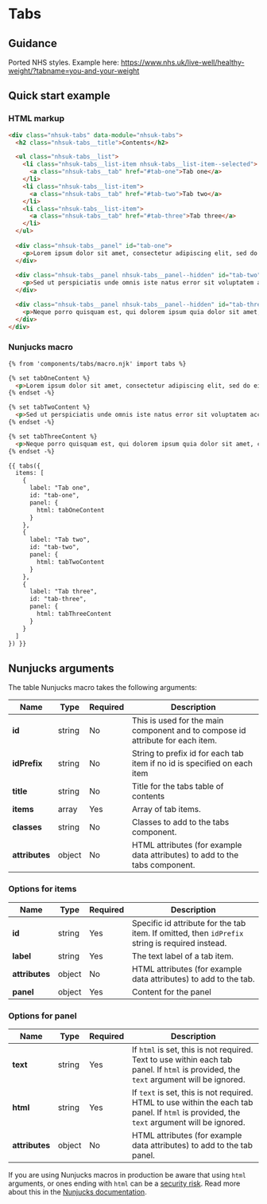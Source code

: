 # Tabs

## Guidance
Ported NHS styles. Example here: https://www.nhs.uk/live-well/healthy-weight/?tabname=you-and-your-weight

## Quick start example

### HTML markup

```html
<div class="nhsuk-tabs" data-module="nhsuk-tabs">
  <h2 class="nhsuk-tabs__title">Contents</h2>

  <ul class="nhsuk-tabs__list">
    <li class="nhsuk-tabs__list-item nhsuk-tabs__list-item--selected">
      <a class="nhsuk-tabs__tab" href="#tab-one">Tab one</a>
    </li>
    <li class="nhsuk-tabs__list-item">
      <a class="nhsuk-tabs__tab" href="#tab-two">Tab two</a>
    </li>
    <li class="nhsuk-tabs__list-item">
      <a class="nhsuk-tabs__tab" href="#tab-three">Tab three</a>
    </li>        
  </ul>
  
  <div class="nhsuk-tabs__panel" id="tab-one">  
    <p>Lorem ipsum dolor sit amet, consectetur adipiscing elit, sed do eiusmod tempor incididunt ut labore et dolore magna aliqua. Ut enim ad minim veniam, quis nostrud exercitation ullamco laboris nisi ut aliquip ex ea commodo consequat. Duis aute irure dolor in reprehenderit in voluptate velit esse cillum dolore eu fugiat nulla pariatur. Excepteur sint occaecat cupidatat non proident, sunt in culpa qui officia deserunt mollit anim id est laborum.</p>      
  </div>
  
  <div class="nhsuk-tabs__panel nhsuk-tabs__panel--hidden" id="tab-two">  
    <p>Sed ut perspiciatis unde omnis iste natus error sit voluptatem accusantium doloremque laudantium, totam rem aperiam, eaque ipsa quae ab illo inventore veritatis et quasi architecto beatae vitae dicta sunt explicabo. Nemo enim ipsam voluptatem quia voluptas sit aspernatur aut odit aut fugit, sed quia consequuntur magni dolores eos qui ratione voluptatem sequi nesciunt.</p>      
  </div>

  <div class="nhsuk-tabs__panel nhsuk-tabs__panel--hidden" id="tab-three">  
    <p>Neque porro quisquam est, qui dolorem ipsum quia dolor sit amet, consectetur, adipisci velit, sed quia non numquam eius modi tempora incidunt ut labore et dolore magnam aliquam quaerat voluptatem. Ut enim ad minima veniam, quis nostrum exercitationem ullam corporis suscipit laboriosam, nisi ut aliquid ex ea commodi consequatur? Quis autem vel eum iure reprehenderit qui in ea voluptate velit esse quam nihil molestiae consequatur, vel illum qui dolorem eum fugiat quo voluptas nulla pariatur?</p>      
  </div>  
</div>
```

### Nunjucks macro

```html
{% from 'components/tabs/macro.njk' import tabs %}

{% set tabOneContent %}
  <p>Lorem ipsum dolor sit amet, consectetur adipiscing elit, sed do eiusmod tempor incididunt ut labore et dolore magna aliqua. Ut enim ad minim veniam, quis nostrud exercitation ullamco laboris nisi ut aliquip ex ea commodo consequat. Duis aute irure dolor in reprehenderit in voluptate velit esse cillum dolore eu fugiat nulla pariatur. Excepteur sint occaecat cupidatat non proident, sunt in culpa qui officia deserunt mollit anim id est laborum.</p>    
{% endset -%}

{% set tabTwoContent %}
  <p>Sed ut perspiciatis unde omnis iste natus error sit voluptatem accusantium doloremque laudantium, totam rem aperiam, eaque ipsa quae ab illo inventore veritatis et quasi architecto beatae vitae dicta sunt explicabo. Nemo enim ipsam voluptatem quia voluptas sit aspernatur aut odit aut fugit, sed quia consequuntur magni dolores eos qui ratione voluptatem sequi nesciunt.</p>    
{% endset -%}

{% set tabThreeContent %}
  <p>Neque porro quisquam est, qui dolorem ipsum quia dolor sit amet, consectetur, adipisci velit, sed quia non numquam eius modi tempora incidunt ut labore et dolore magnam aliquam quaerat voluptatem. Ut enim ad minima veniam, quis nostrum exercitationem ullam corporis suscipit laboriosam, nisi ut aliquid ex ea commodi consequatur? Quis autem vel eum iure reprehenderit qui in ea voluptate velit esse quam nihil molestiae consequatur, vel illum qui dolorem eum fugiat quo voluptas nulla pariatur?</p>    
{% endset -%}

{{ tabs({
  items: [
    {
      label: "Tab one",
      id: "tab-one",
      panel: {
        html: tabOneContent
      }
    },
    {
      label: "Tab two",
      id: "tab-two",
      panel: {
        html: tabTwoContent
      }
    },
    {
      label: "Tab three",
      id: "tab-three",
      panel: {
        html: tabThreeContent
      }
    }
  ]
}) }}
```

## Nunjucks arguments

The table Nunjucks macro takes the following arguments:

| Name           | Type     | Required  | Description  |
| -----------------------|------------|-----------|--------------|
| **id** | string | No | This is used for the main component and to compose id attribute for each item. |
| **idPrefix** | string | No | String to prefix id for each tab item if no id is specified on each item |
| **title** | string | No | Title for the tabs table of contents |
| **items** | array | Yes | Array of tab items. |
| **classes** | string | No | Classes to add to the tabs component. |
| **attributes** | object | No | HTML attributes (for example data attributes) to add to the tabs component. |

### Options for items

| Name           | Type     | Required  | Description  |
| -----------------------|------------|-----------|--------------|
| **id** | string | Yes | Specific id attribute for the tab item. If omitted, then `idPrefix` string is required instead. |
| **label** | string | Yes | The text label of a tab item. |
| **attributes** | object | No | HTML attributes (for example data attributes) to add to the tab. |
| **panel** | object | Yes | Content for the panel |

### Options for panel
| Name           | Type     | Required  | Description  |
| -----------------------|------------|-----------|--------------|
| **text** | string | Yes | If `html` is set, this is not required. Text to use within each tab panel. If `html` is provided, the `text` argument will be ignored. |
| **html** | string | Yes | If `text` is set, this is not required. HTML to use within the each tab panel. If `html` is provided, the `text` argument will be ignored. |
| **attributes** | object | No | HTML attributes (for example data attributes) to add to the tab panel. |

If you are using Nunjucks macros in production be aware that using `html` arguments, or ones ending with `html` can be a [security risk](https://developer.mozilla.org/en-US/docs/Glossary/Cross-site_scripting). Read more about this in the [Nunjucks documentation](https://mozilla.github.io/nunjucks/api.html#user-defined-templates-warning).
